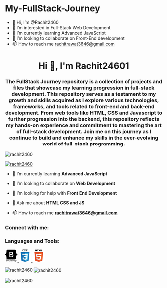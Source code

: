 # My-FullStack-Journey
- 👋 Hi, I’m @Rachit2460
- 👀 I’m interested in Full-Stack Web Development
- 🌱 I’m currently learning Advanced JavaScript
- 💞️ I’m looking to collaborate on Front-End development
- 📫 How to reach me rachitrawat3646@gmail.com


<h1 align="center">Hi 👋, I'm Rachit24601</h1>
<h3 align="center">The FullStack Journey repository is a collection of projects and files that showcase my learning progression in full-stack development. This repository serves as a testament to my growth and skills acquired as I explore various technologies, frameworks, and tools related to front-end and back-end development. From web tools like HTML, CSS and Javascript to further progression into the backend, this repository reflects my hands-on experience and commitment to mastering the art of full-stack development. Join me on this journey as I continue to build and enhance my skills in the ever-evolving world of full-stack programming.</h3>

<p align="left"> <img src="https://komarev.com/ghpvc/?username=rachit2460&label=Profile%20views&color=0e75b6&style=flat" alt="rachit2460" /> </p>

<p align="left"> <a href="https://github.com/ryo-ma/github-profile-trophy"><img src="https://github-profile-trophy.vercel.app/?username=rachit2460" alt="rachit2460" /></a> </p>

- 🌱 I’m currently learning **Advanced JavaScript**

- 👯 I’m looking to collaborate on **Web Development**

- 🤝 I’m looking for help with **Front End Development**

- 💬 Ask me about **HTML CSS and JS**

- 📫 How to reach me **rachitrawat3646@gmail.com**

<h3 align="left">Connect with me:</h3>
<p align="left">
</p>

<h3 align="left">Languages and Tools:</h3>
<p align="left"> <a href="https://getbootstrap.com" target="_blank" rel="noreferrer"> <img src="https://raw.githubusercontent.com/devicons/devicon/master/icons/bootstrap/bootstrap-plain-wordmark.svg" alt="bootstrap" width="40" height="40"/> </a> <a href="https://www.w3schools.com/css/" target="_blank" rel="noreferrer"> <img src="https://raw.githubusercontent.com/devicons/devicon/master/icons/css3/css3-original-wordmark.svg" alt="css3" width="40" height="40"/> </a> <a href="https://www.w3.org/html/" target="_blank" rel="noreferrer"> <img src="https://raw.githubusercontent.com/devicons/devicon/master/icons/html5/html5-original-wordmark.svg" alt="html5" width="40" height="40"/> </a> </p>

<p><img align="left" src="https://github-readme-stats.vercel.app/api/top-langs?username=rachit2460&show_icons=true&locale=en&layout=compact" alt="rachit2460" /></p>

<p>&nbsp;<img align="center" src="https://github-readme-stats.vercel.app/api?username=rachit2460&show_icons=true&locale=en" alt="rachit2460" /></p>

<p><img align="center" src="https://github-readme-streak-stats.herokuapp.com/?user=rachit2460&" alt="rachit2460" /></p>


